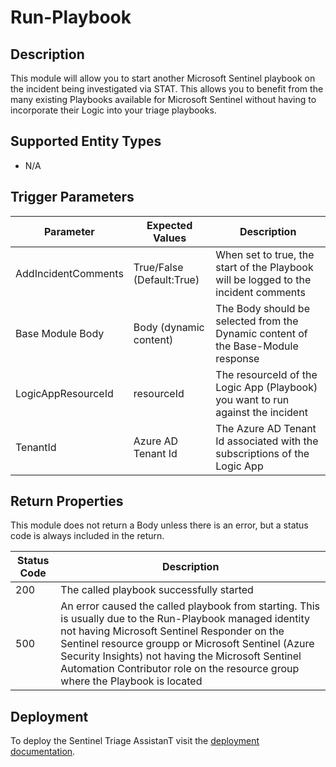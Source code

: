 # Run-Playbook

## Description
This module will allow you to start another Microsoft Sentinel playbook on the incident being investigated via STAT. This allows you to benefit from the many existing Playbooks available for Microsoft Sentinel without having to incorporate their Logic into your triage playbooks.

## Supported Entity Types
* N/A

## Trigger Parameters

|Parameter|Expected Values|Description|
|---|---|---|
|AddIncidentComments|True/False (Default:True)|When set to true, the start of the Playbook will be logged to the incident comments|
|Base Module Body|Body (dynamic content)|The Body should be selected from the Dynamic content of the Base-Module response|
|LogicAppResourceId|resourceId|The resourceId of the Logic App (Playbook) you want to run against the incident|
|TenantId|Azure AD Tenant Id|The Azure AD Tenant Id associated with the subscriptions of the Logic App|

## Return Properties

This module does not return a Body unless there is an error, but a status code is always included in the return.

|Status Code|Description|
|---|---|
|200|The called playbook successfully started|
|500|An error caused the called playbook from starting.  This is usually due to the Run-Playbook managed identity not having Microsoft Sentinel Responder on the Sentinel resource groupp or Microsoft Sentinel (Azure Security Insights) not having the Microsoft Sentinel Automation Contributor role on the resource group where the Playbook is located|

## Deployment

To deploy the Sentinel Triage AssistanT visit the [deployment documentation](/Docs/deployment.md).
